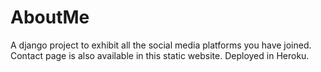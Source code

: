 # AboutMe
A django project to exhibit all the social media platforms you have joined. Contact page is also available in this  static website. Deployed in Heroku.
